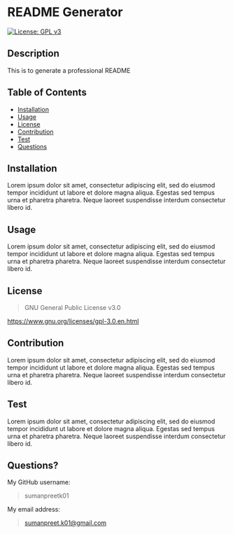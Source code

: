# README Generator      
  [![License: GPL v3](https://img.shields.io/badge/License-GPLv3-blue.svg)](https://www.gnu.org/licenses/gpl-3.0)
## Description
This is to generate a professional README

## Table of Contents

- [Installation](#installation)
- [Usage](#usage)
- [License](#license)
- [Contribution](#contribution)
- [Test](#test)
- [Questions](#questions)

## Installation 
Lorem ipsum dolor sit amet, consectetur adipiscing elit, sed do eiusmod tempor incididunt ut labore et dolore magna aliqua. Egestas sed tempus urna et pharetra pharetra. Neque laoreet suspendisse interdum consectetur libero id.

## Usage
Lorem ipsum dolor sit amet, consectetur adipiscing elit, sed do eiusmod tempor incididunt ut labore et dolore magna aliqua. Egestas sed tempus urna et pharetra pharetra. Neque laoreet suspendisse interdum consectetur libero id.

## License

>GNU General Public License v3.0

https://www.gnu.org/licenses/gpl-3.0.en.html


## Contribution
Lorem ipsum dolor sit amet, consectetur adipiscing elit, sed do eiusmod tempor incididunt ut labore et dolore magna aliqua. Egestas sed tempus urna et pharetra pharetra. Neque laoreet suspendisse interdum consectetur libero id.

## Test
Lorem ipsum dolor sit amet, consectetur adipiscing elit, sed do eiusmod tempor incididunt ut labore et dolore magna aliqua. Egestas sed tempus urna et pharetra pharetra. Neque laoreet suspendisse interdum consectetur libero id.

## Questions?
My GitHub username:
>
>sumanpreetk01

My email address:
>
>sumanpreet.k01@gmail.com


